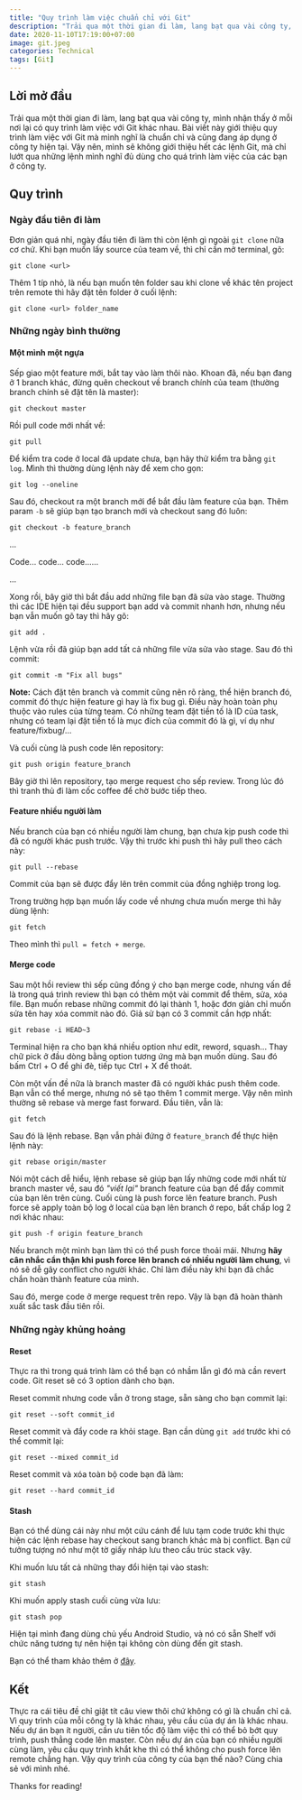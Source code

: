 ```yaml
---
title: "Quy trình làm việc chuẩn chỉ với Git"
description: "Trải qua một thời gian đi làm, lang bạt qua vài công ty, mình nhận thấy ở mỗi nơi lại có quy trình làm việc với Git khác nhau. Bài viết này giới thiệu quy trình làm việc với Git mà mình nghĩ là chuẩn chỉ và cũng đang áp dụng ở công ty hiện tại."
date: 2020-11-10T17:19:00+07:00
image: git.jpeg
categories: Technical
tags: [Git]
---
```


## Lời mở đầu
Trải qua một thời gian đi làm, lang bạt qua vài công ty, mình nhận thấy ở mỗi nơi lại có quy trình làm việc với Git khác nhau. Bài viết này giới thiệu quy trình làm việc với Git mà mình nghĩ là chuẩn chỉ và cũng đang áp dụng ở công ty hiện tại. Vậy nên, mình sẽ không giới thiệu hết các lệnh Git, mà chỉ lướt qua những lệnh mình nghĩ đủ dùng cho quá trình làm việc của các bạn ở công ty.

## Quy trình
### Ngày đầu tiên đi làm
Đơn giản quá nhỉ, ngày đầu tiên đi làm thì còn lệnh gì ngoài `git clone` nữa cơ chứ. Khi bạn muốn lấy source của team về, thì chỉ cần mở terminal, gõ:
```shell
git clone <url>
```

Thêm 1 típ nhỏ, là nếu bạn muốn tên folder sau khi clone về khác tên project trên remote thì hãy đặt tên folder ở cuối lệnh:
```shell
git clone <url> folder_name
```

### Những ngày bình thường
#### Một mình một ngựa
Sếp giao một feature mới, bắt tay vào làm thôi nào. Khoan đã, nếu bạn đang ở 1 branch khác, đừng quên checkout về branch chính của team (thường branch chính sẽ đặt tên là master):
```shell
git checkout master
```
Rồi pull code mới nhất về:
```shell
git pull
```
Để kiểm tra code ở local đã update chưa, bạn hãy thử kiểm tra bằng `git log`. Mình thì thường dùng lệnh này để xem cho gọn:
```shell
git log --oneline
```
Sau đó, checkout ra một branch mới để bắt đầu làm feature của bạn. Thêm param `-b` sẽ giúp bạn tạo branch mới và checkout sang đó luôn:
```shell
git checkout -b feature_branch
```
...

Code... code... code......

...

Xong rồi, bây giờ thì bắt đầu add những file bạn đã sửa vào stage. Thường thì các IDE hiện tại đều support bạn add và commit nhanh hơn, nhưng nếu bạn vẫn muốn gõ tay thì hãy gõ:
```shell
git add .
```
Lệnh vừa rồi đã giúp bạn add tất cả những file vừa sửa vào stage. Sau đó thì commit:
```shell
git commit -m "Fix all bugs"
```
**Note:** Cách đặt tên branch và commit cũng nên rõ ràng, thể hiện branch đó, commit đó thực hiện feature gì hay là fix bug gì. Điều này hoàn toàn phụ thuộc vào rules của từng team. Có những team đặt tiền tố là ID của task, nhưng có team lại đặt tiền tố là mục đích của commit đó là gì, ví dụ như feature/fixbug/...

Và cuối cùng là push code lên repository:
```shell
git push origin feature_branch
```
Bây giờ thì lên repository, tạo merge request cho sếp review. Trong lúc đó thì tranh thủ đi làm cốc coffee để chờ bước tiếp theo.

#### Feature nhiều người làm
Nếu branch của bạn có nhiều người làm chung, bạn chưa kịp push code thì đã có người khác push trước. Vậy thì trước khi push thì hãy pull theo cách này:
```shell
git pull --rebase
```
Commit của bạn sẽ được đẩy lên trên commit của đồng nghiệp trong log.

Trong trường hợp bạn muốn lấy code về nhưng chưa muốn merge thì hãy dùng lệnh:
```shell
git fetch
```
Theo mình thì `pull = fetch + merge`.

#### Merge code
Sau một hồi review thì sếp cũng đồng ý cho bạn merge code, nhưng vấn đề là trong quá trình review thì bạn có thêm một vài commit để thêm, sửa, xóa file. Bạn muốn rebase những commit đó lại thành 1, hoặc đơn giản chỉ muốn sửa tên hay xóa commit nào đó. Giả sử bạn có 3 commit cần hợp nhất:
```shell
git rebase -i HEAD~3
```
Terminal hiện ra cho bạn khá nhiều option như edit, reword, squash... Thay chữ pick ở đầu dòng bằng option tương ứng mà bạn muốn dùng. Sau đó bấm Ctrl + O để ghi đè, tiếp tục Ctrl + X để thoát.

Còn một vấn đề nữa là branch master đã có người khác push thêm code. Bạn vẫn có thể merge, nhưng nó sẽ tạo thêm 1 commit merge. Vậy nên mình thường sẽ rebase và merge fast forward.
Đầu tiên, vẫn là:
```shell
git fetch
```
Sau đó là lệnh rebase. Bạn vẫn phải đứng ở `feature_branch` để thực hiện lệnh này:  
```shell
git rebase origin/master
```
Nói một cách dễ hiểu, lệnh rebase sẽ giúp bạn lấy những code mới nhất từ branch master về, sau đó *"viết lại"* branch feature của bạn để đẩy commit của bạn lên trên cùng.
Cuối cùng là push force lên feature branch. Push force sẽ apply toàn bộ log ở local của bạn lên branch ở repo, bất chấp log 2 nơi khác nhau:
```shell
git push -f origin feature_branch
```
Nếu branch một mình bạn làm thì có thể push force thoải mái. Nhưng **hãy cân nhắc cẩn thận khi push force lên branch có nhiều người làm chung**, vì nó sẽ dễ gây conflict cho người khác. Chỉ làm điều này khi bạn đã chắc chắn hoàn thành feature của mình.

Sau đó, merge code ở merge request trên repo. Vậy là bạn đã hoàn thành xuất sắc task đầu tiên rồi.

### Những ngày khủng hoảng
#### Reset
Thực ra thì trong quá trình làm có thể bạn có nhầm lẫn gì đó mà cần revert code. Git reset sẽ có 3 option dành cho bạn.

Reset commit nhưng code vẫn ở trong stage, sẵn sàng cho bạn commit lại:
```shell
git reset --soft commit_id
```
Reset commit và đẩy code ra khỏi stage. Bạn cần dùng `git add` trước khi có thể commit lại:
```shell
git reset --mixed commit_id
```
Reset commit và xóa toàn bộ code bạn đã làm: 
```shell
git reset --hard commit_id
```

#### Stash 
Bạn có thể dùng cái này như một cứu cánh để lưu tạm code trước khi thực hiện các lệnh rebase hay checkout sang branch khác mà bị conflict. Bạn cứ tưởng tượng nó như một tờ giấy nháp lưu theo cấu trúc stack vậy.

Khi muốn lưu tất cả những thay đổi hiện tại vào stash:
```shell
git stash
```
Khi muốn apply stash cuối cùng vừa lưu:
```shell
git stash pop
```
Hiện tại mình đang dùng chủ yếu Android Studio, và nó có sẵn Shelf với chức năng tương tự nên hiện tại không còn dùng đến git stash.

Bạn có thể tham khảo thêm ở [đây](https://git-scm.com/docs/git-stash).

## Kết
Thực ra cái tiêu đề chỉ giật tít câu view thôi chứ không có gì là chuẩn chỉ cả. Vì quy trình của mỗi công ty là khác nhau, yêu cầu của dự án là khác nhau. Nếu dự án bạn ít người, cần ưu tiên tốc độ làm việc thì có thể bỏ bớt quy trình, push thẳng code lên master. Còn nếu dự án của bạn có nhiều người cùng làm, yêu cầu quy trình khắt khe thì có thể không cho push force lên remote chẳng hạn. Vậy quy trình của công ty của bạn thế nào? Cùng chia sẻ với mình nhé.

Thanks for reading!